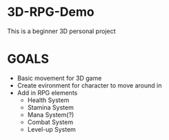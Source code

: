 # 3D-RPG-Demo
This is a beginner 3D personal project

# GOALS
* Basic movement for 3D game
* Create evironment for character to move around in
* Add in RPG elements
  - Health System
  - Stamina System
  - Mana System(?)
  - Combat System
  - Level-up System
